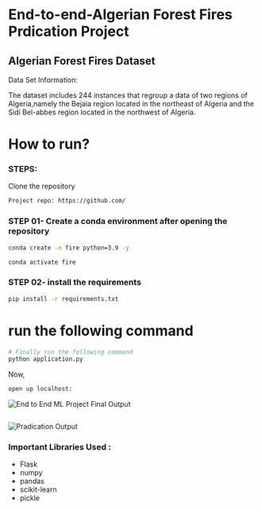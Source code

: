 # End-to-end-Algerian Forest Fires Prdication Project

## Algerian Forest Fires Dataset 
Data Set Information:

The dataset includes 244 instances that regroup a data of two regions of Algeria,namely the Bejaia region located in the northeast of Algeria and the Sidi Bel-abbes region located in the northwest of Algeria.

# How to run?

### STEPS:

Clone the repository

```bash
Project repo: https://github.com/
```

### STEP 01- Create a conda environment after opening the repository

```bash
conda create -n fire python=3.9 -y
```

```bash
conda activate fire
```

### STEP 02- install the requirements
```bash
pip install -r requirements.txt
```


# run the following command

```bash
# Finally run the following command
python application.py
```

Now,
```bash
open up localhost:
```


![ End to End ML Project Final Output](https://github.com/anil-rupnar/crack-Dream-Data-Science-Job/blob/main/120Dayschallenge/Day46/forestfire-main/output1.png)

```
```
![ Pradication Output](https://github.com/anil-rupnar/crack-Dream-Data-Science-Job/blob/main/120Dayschallenge/Day46/forestfire-main/output2.png)




### Important Libraries Used :

- Flask
- numpy 
- pandas
- scikit-learn
- pickle


```